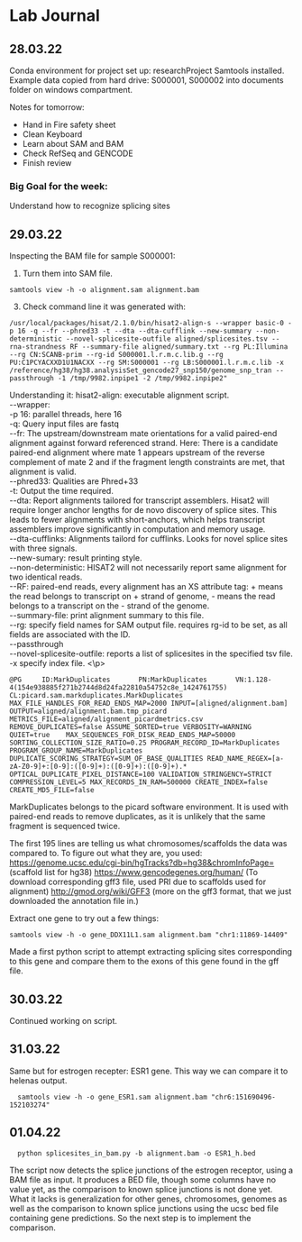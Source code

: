 # Lab Journal

## 28.03.22

Conda environment for project set up: researchProject
Samtools installed.
Example data copied from hard drive: S000001, S000002 
into documents folder on windows compartment.

Notes for tomorrow:
- Hand in Fire safety sheet
- Clean Keyboard
- Learn about SAM and BAM
- Check RefSeq and GENCODE
- Finish review

### Big Goal for the week:
Understand how to recognize splicing sites

## 29.03.22

Inspecting the BAM file for sample S000001:
1. Turn them into SAM file.

```shell
samtools view -h -o alignment.sam alignment.bam
```

3. Check command line it was generated with:

```shell
/usr/local/packages/hisat/2.1.0/bin/hisat2-align-s --wrapper basic-0 -p 16 -q --fr --phred33 -t --dta --dta-cufflink --new-summary --non-deterministic --novel-splicesite-outfile aligned/splicesites.tsv --rna-strandness RF --summary-file aligned/summary.txt --rg PL:Illumina --rg CN:SCANB-prim --rg-id S000001.l.r.m.c.lib.g --rg PU:C1PCYACXXD1U1NACXX --rg SM:S000001 --rg LB:S000001.l.r.m.c.lib -x /reference/hg38/hg38.analysisSet_gencode27_snp150/genome_snp_tran --passthrough -1 /tmp/9982.inpipe1 -2 /tmp/9982.inpipe2" 
```

<p>
Understanding it:
hisat2-align: executable alignment script.
<br>--wrapper:
<br>-p 16: parallel threads, here 16
<br>-q: Query input files are fastq
<br>--fr: The upstream/downstream mate orientations for a valid paired-end alignment against forward referenced strand. Here: There is a candidate paired-end alignment where mate 1 appears upstream of the reverse complement of mate 2 and if the fragment length constraints are met, that alignment is valid.
<br>--phred33: Qualities are Phred+33
<br>-t: Output the time required.
<br>--dta: Report alignments tailored for transcript assemblers. Hisat2 will require longer anchor lengths for de novo discovery of splice sites. This leads to fewer alignments with short-anchors, which helps transcript assemblers improve significantly in computation and memory usage.
<br>--dta-cufflinks: Alignments tailord for cufflinks. Looks for novel splice sites with three signals. 
<br>--new-sumary: result printing style.
<br>--non-deterministic: HISAT2 will not necessarily report same alignment for two identical reads.
<br>--RF: paired-end reads, every alignment has an XS attribute tag: + means the read belongs to transcript on + strand of genome, - means the read belongs to a transcript on the - strand of the genome.
<br>--summary-file: print alignment summary to this file.
<br>--rg: specify field names for SAM output file. requires rg-id to be set, as all fields are associated with the ID. 
<br>--passthrough
<br>--novel-splicesite-outfile: reports a list of splicesites in the specified tsv file.
<br>-x specify index file.
<\p>
  
```shell
@PG     ID:MarkDuplicates       PN:MarkDuplicates       VN:1.128-4(154e938885f271b2744d8d24fa22810a54752c8e_1424761755) CL:picard.sam.markduplicates.MarkDuplicates MAX_FILE_HANDLES_FOR_READ_ENDS_MAP=2000 INPUT=[aligned/alignment.bam] OUTPUT=aligned/alignment.bam.tmp_picard METRICS_FILE=aligned/alignment_picardmetrics.csv REMOVE_DUPLICATES=false ASSUME_SORTED=true VERBOSITY=WARNING QUIET=true    MAX_SEQUENCES_FOR_DISK_READ_ENDS_MAP=50000 SORTING_COLLECTION_SIZE_RATIO=0.25 PROGRAM_RECORD_ID=MarkDuplicates PROGRAM_GROUP_NAME=MarkDuplicates DUPLICATE_SCORING_STRATEGY=SUM_OF_BASE_QUALITIES READ_NAME_REGEX=[a-zA-Z0-9]+:[0-9]:([0-9]+):([0-9]+):([0-9]+).* OPTICAL_DUPLICATE_PIXEL_DISTANCE=100 VALIDATION_STRINGENCY=STRICT COMPRESSION_LEVEL=5 MAX_RECORDS_IN_RAM=500000 CREATE_INDEX=false CREATE_MD5_FILE=false
```
  
MarkDuplicates belongs to the picard software environment. It is used with paired-end reads to remove duplicates, as it is unlikely that the same fragment is sequenced twice.

The first 195 lines are telling us what chromosomes/scaffolds the data was compared to. 
To figure out what they are, you used:
https://genome.ucsc.edu/cgi-bin/hgTracks?db=hg38&chromInfoPage= (scaffold list for hg38)
https://www.gencodegenes.org/human/ (To download corresponding gff3 file, used PRI due to scaffolds used for alignment)
http://gmod.org/wiki/GFF3 (more on the gff3 format, that we just downloaded the annotation file in.)

  Extract one gene to try out a few things:
  
  ```shell
  samtools view -h -o gene_DDX11L1.sam alignment.bam "chr1:11869-14409"
  ```
  
  Made a first python script to attempt extracting splicing sites corresponding to this gene and compare them to the exons of this gene found in the gff file.

 ## 30.03.22
  Continued working on script.
  
## 31.03.22
  Same but for estrogen recepter: ESR1 gene. This way we can compare it to helenas output.
  ```shell
    samtools view -h -o gene_ESR1.sam alignment.bam "chr6:151690496-152103274"
  ```
  
## 01.04.22
```shell
  python splicesites_in_bam.py -b alignment.bam -o ESR1_h.bed
```
  
The script now detects the splice junctions of the estrogen receptor, using a BAM file as input. It produces a BED file, though some columns have no value yet, as the comparison to known splice junctions is not done yet.
What it lacks is generalization for other genes, chromosomes, genomes as well as the comparison to known splice junctions using the ucsc bed file containing gene predictions.
So the next step is to implement the comparison.
